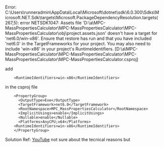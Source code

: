 Error: C:\Users\runneradmin\AppData\Local\Microsoft\dotnet\sdk\6.0.300\Sdks\Microsoft.NET.Sdk\targets\Microsoft.PackageDependencyResolution.targets(267,5): error NETSDK1047: Assets file 'D:\a\MPC-MassPropertiesCalculator\MPC-MassPropertiesCalculator\MPC-MassPropertiesCalculator\obj\project.assets.json' doesn't have a target for 'net6.0/win-x86'. Ensure that restore has run and that you have included 'net6.0' in the TargetFrameworks for your project. You may also need to include 'win-x86' in your project's RuntimeIdentifiers. [D:\a\MPC-MassPropertiesCalculator\MPC-MassPropertiesCalculator\MPC-MassPropertiesCalculator\MPC-MassPropertiesCalculator.csproj]

add 

        <RuntimeIdentifiers>win-x86</RuntimeIdentifiers>

in the csproj file


        <PropertyGroup>
          <OutputType>Exe</OutputType>
          <TargetFramework>net6.0</TargetFramework>
          <RootNamespace>MPC_MassPropertiesCalculator</RootNamespace>
          <ImplicitUsings>enable</ImplicitUsings>
          <Nullable>enable</Nullable>
          <Platforms>AnyCPU;x64</Platforms>
        <RuntimeIdentifiers>win-x86</RuntimeIdentifiers>
        </PropertyGroup>
        
Solution Ref: [YouTube](https://youtu.be/VIlDni8-iWM)
not sure about the tecnical reasons but
